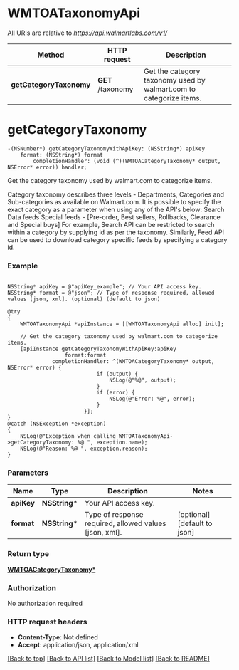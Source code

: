 # WMTOATaxonomyApi

All URIs are relative to *https://api.walmartlabs.com/v1/*

Method | HTTP request | Description
------------- | ------------- | -------------
[**getCategoryTaxonomy**](WMTOATaxonomyApi.md#getcategorytaxonomy) | **GET** /taxonomy | Get the category taxonomy used by walmart.com to categorize items.


# **getCategoryTaxonomy**
```objc
-(NSNumber*) getCategoryTaxonomyWithApiKey: (NSString*) apiKey
    format: (NSString*) format
        completionHandler: (void (^)(WMTOACategoryTaxonomy* output, NSError* error)) handler;
```

Get the category taxonomy used by walmart.com to categorize items.

Category taxonomy describes three levels - Departments, Categories and Sub-categories as available on Walmart.com. It is possible to specify the exact category as a parameter when using any of the API's below:  Search Data feeds  Special feeds - [Pre-order, Best sellers, Rollbacks, Clearance and Special buys] For example, Search API can be restricted to search within a category by supplying id as per the taxonomy. Similarly, Feed API can be used to download category specific feeds by specifying a category id.

### Example 
```objc

NSString* apiKey = @"apiKey_example"; // Your API access key.
NSString* format = @"json"; // Type of response required, allowed values [json, xml]. (optional) (default to json)

@try
{ 
    WMTOATaxonomyApi *apiInstance = [[WMTOATaxonomyApi alloc] init];

    // Get the category taxonomy used by walmart.com to categorize items.
    [apiInstance getCategoryTaxonomyWithApiKey:apiKey
                  format:format
              completionHandler: ^(WMTOACategoryTaxonomy* output, NSError* error) {
                            if (output) {
                                NSLog(@"%@", output);
                            }
                            if (error) {
                                NSLog(@"Error: %@", error);
                            }
                        }];
}
@catch (NSException *exception)
{
    NSLog(@"Exception when calling WMTOATaxonomyApi->getCategoryTaxonomy: %@ ", exception.name);
    NSLog(@"Reason: %@ ", exception.reason);
}
```

### Parameters

Name | Type | Description  | Notes
------------- | ------------- | ------------- | -------------
 **apiKey** | **NSString***| Your API access key. | 
 **format** | **NSString***| Type of response required, allowed values [json, xml]. | [optional] [default to json]

### Return type

[**WMTOACategoryTaxonomy***](WMTOACategoryTaxonomy.md)

### Authorization

No authorization required

### HTTP request headers

 - **Content-Type**: Not defined
 - **Accept**: application/json, application/xml

[[Back to top]](#) [[Back to API list]](../README.md#documentation-for-api-endpoints) [[Back to Model list]](../README.md#documentation-for-models) [[Back to README]](../README.md)

